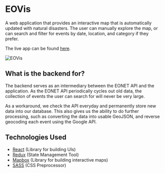 # EOVis
A web application that provides an interactive map that is automatically updated with natural disasters. The user can manually explore
the map, or can search and filter for events by date, location, and category if they prefer.

The live app can be found [here](https://eovis.herokuapp.com/).

![EOVis](https://media.giphy.com/media/iqmAayQZqGzcjC255w/giphy.gif)

## What is the backend for?

The backend serves as an intermediary between the EONET API and the application. As the EONET API periodically cycles out old data,
the collection of events the user can search for will never be very large. 

As a workaround, we check the API everyday and permanently store new data into our database. This also gives us the ability
to do further processing, such as converting the data into usable GeoJSON, and reverse geocoding each event using the Google API.

## Technologies Used
* [React](https://reactjs.org/) (Library for building UIs)
* [Redux](https://redux.js.org/) (State Management Tool)
* [Mapbox](https://www.mapbox.com/) (Library for building interactive maps)
* [SASS](https://sass-lang.com/) (CSS Preprocessor)
